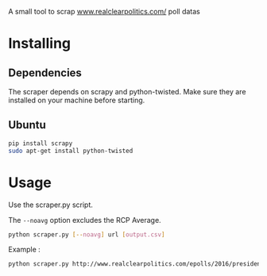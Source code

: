 A small tool to scrap www.realclearpolitics.com/ poll datas

Installing
==========

Dependencies
-------------------
The scraper depends on scrapy and python-twisted. Make sure they are installed on your machine before starting.

## Ubuntu

```sh
pip install scrapy
sudo apt-get install python-twisted
```


Usage
==========

Use the scraper.py script.

The `--noavg` option excludes the RCP Average.

```sh
python scraper.py [--noavg] url [output.csv]
```

Example :

```sh
python scraper.py http://www.realclearpolitics.com/epolls/2016/president/us/2016_democratic_presidential_nomination-3824.html national.csv
```
